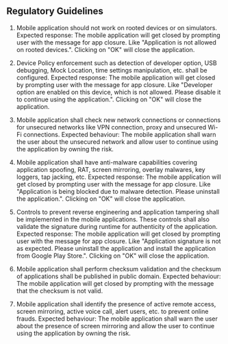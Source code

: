 ## Regulatory Guidelines

1. Mobile application should not work on rooted devices or on simulators.
    Expected response: The mobile application will get closed by prompting user with the message for app closure. Like "Application is not allowed on rooted devices.". Clicking on "OK" will close the application.

1. Device Policy enforcement such as detection of developer option, USB debugging, Mock Location, time settings manipulation, etc. shall be configured.
    Expected response: The mobile application will get closed by prompting user with the message for app closure. Like "Developer option are enabled on this device, which is not allowed. Please disable it to continue using the application.". Clicking on "OK" will close the application.

1. Mobile application shall check new network connections or connections for unsecured networks like VPN connection, proxy and unsecured Wi-Fi connections.
    Expected behaviour: The mobile application shall warn the user about the unsecured network and allow user to continue using the application by owning the risk.

1.  Mobile application shall have anti-malware capabilities covering application spoofing, RAT, screen mirroring, overlay malwares, key loggers, tap jacking, etc.
    Expected response: The mobile application will get closed by prompting user with the message for app closure. Like "Application is being blocked due to malware detection. Please uninstall the application.". Clicking on "OK" will close the application.

1. Controls to prevent reverse engineering and application tampering shall be implemented in the mobile applications. These controls shall also validate the signature during runtime for authenticity of the application.
    Expected response: The mobile application will get closed by prompting user with the message for app closure. Like "Application signature is not as expected. Please uninstall the application and install the application from Google Play Store.". Clicking on "OK" will close the application.

1.  Mobile application shall perform checksum validation and the checksum of applications shall be published in public domain.
    Expected behaviour: The mobile application will get closed by prompting with the message that the checksum is not valid.

1. Mobile application shall identify the presence of active remote access, screen mirroring, active voice call, alert users, etc. to prevent online frauds.
    Expected behaviour: The mobile application shall warn the user about the presence of screen mirroring and allow the user to continue using the application by owning the risk.